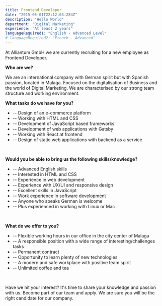 ```yaml
---
title: Frontend Developer
date: "2015-05-01T22:12:03.284Z"
description: "Hello World"
department: "Digital Marketing"
experience: "At least 2 years"
languageRequired1: "English - Advanced Level"
# languageRequired2: "French - Advanced"
---
```


At Alliantum GmbH we are currently recruiting for a new employee as Frontend Developer.

**Who are we?**

We are an international company with German spirit but with Spanish passion, located in Malaga. Focused on the digitalisation of Business and the world of Digital Marketing. We are characterised by our strong team structure and working environment.

**What tasks do we have for you?**

- -- Design of an e-commerce platform
- -- Working with HTML and CSS
- -- Development of JavaScript based frameworks
- -- Development of web applications with Gatsby
- -- Working with React at frontend
- -- Design of static web applications with backend as a service

<br/>

**Would you be able to bring us the following skills/knowledge?**

- -- Advanced English skills
- -- Interested in HTML and CSS
- -- Experience in web development
- -- Experience with UX/UI and responsive design
- -- Excellent skills in JavaScript
- -- Work experience in software development
- -- Anyone who speaks German is welcome
- -- Plus experienced in working with Linux or Mac

<br/>

**What do we offer to you?**

- -- Flexible working hours in our office in the city center of Malaga
- -- A responsible position with a wide range of interesting/challenges tasks
- -- Permanent contract
- -- Opportunity to learn plenty of new technologies
- -- A modern and safe workplace with positive team spirit
- -- Unlimited coffee and tea

<br/>

Have we hit your interest? It's time to share your knowledge and passion with us. Become part of our team and apply. We are sure you will be the right candidate for our company.
